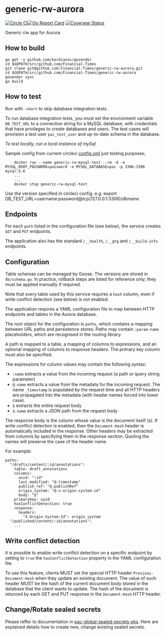 # generic-rw-aurora

[![Circle CI](https://circleci.com/gh/Financial-Times/generic-rw-aurora/tree/master.png?style=shield)](https://circleci.com/gh/Financial-Times/generic-rw-aurora/tree/master)[![Go Report Card](https://goreportcard.com/badge/github.com/Financial-Times/generic-rw-aurora)](https://goreportcard.com/report/github.com/Financial-Times/generic-rw-aurora) [![Coverage Status](https://coveralls.io/repos/github/Financial-Times/generic-rw-aurora/badge.svg)](https://coveralls.io/github/Financial-Times/generic-rw-aurora)

Generic r/w app for Aurora

## How to build

```
go get -u github.com/kardianos/govendor
cd $GOPATH/src/github.com/Financial-Times
git clone git@github.com:Financial-Times/generic-rw-aurora.git
cd $GOPATH/src/github.com/Financial-Times/generic-rw-aurora
govendor sync
go build
```


## How to test

Run with `-short` to skip database integration tests.

To run database integration tests, you must set the environment variable `DB_TEST_URL` to a connection string for a MySQL database, with credentials that have privileges to create databases and users. The test cases will provision a test user `pac_test_user` and up-to-date schema in the database.


_To test locally, run a local instance of mySql_

Sample config from current circleci  [config.yml](.circleci/other_file.md) just testing purposes;
```
    docker run --name generic-rw-mysql-test --rm -d -e MYSQL_ROOT_PASSWORD=password -e MYSQL_DATABASE=pac -p 3306:3306 mysql:5.6
    ...
    ...
    docker stop generic-rw-mysql-test
```
 
 Use the version specified in circleci config.
e.g. export DB_TEST_URL=username:password@tcp(127.0.0.1:3306)/dbname

## Endpoints

For each `path` listed in the configuration file (see below), the service creates `GET` and `PUT` endpoints.

The application also has the standard `/__health`, `/__gtg` and `/__build-info` endpoints.

## Configuration

Table schemas can be managed by Goose. The versions are stored in `db/schema.go`.
In practice, rollback steps are listed for reference only; they must be applied manually if required.

Note that _every_ table used by this service requires a `hash` column, even if write conflict detection (see below) is not enabled.

The application requires a YAML configuration file to map between HTTP endpoints and tables in the Aurora database.

The root object for the configuration is `paths`, which contains a mapping between URL paths and persistence stores. Paths may contain `:param-name` placeholders, which are recognised in the routing library.

A path is mapped to a table, a mapping of columns to expressions, and an optional mapping of columns to response headers. The primary key column must also be specified.

The expressions for column values may contain the following syntax:
- `:name` extracts a value from the incoming request (a path or query string parameter)
- `@.name` extracts a value from the metadata for the incoming request. The name `_timestamp` is populated by the request time and all HTTP headers are propagated into the metadata (with header names forced into lower case).
- `$` extracts the entire request body
- `$.name` extracts a JSON path from the request body

The response body is the column whose value is the document itself (`$`).
If write conflict detection is enabled, then the `Document-Hash` header is automatically included in the response.
Other headers may be extracted from columns by specifying them in the response section. Quoting the names will preserve the case of the header name.

For example:
```
paths:
  "/drafts/content/:id/annotations":
    table: draft_annotations
    columns:
      uuid: ":id"
      last_modified: "@.timestamp"
      publish_ref: "@.publishRef"
      origin_system: "@.x-origin-system-id"
      body: "$"
    primaryKey: uuid
    hasConflictDetection: true
    response:
      headers:
        "X-Origin-System-Id": origin_system
  "/published/content/:id/annotations":
    ...
```

## Write conflict detection 

It is possible to enable write conflict detection on a specific endpoint by 
setting to `true` the `hasConflictDetection` property in the YAML configuration file.

To use this feature, clients MUST set the special HTTP header `Previous-Document-Hash` 
when they update an existing document. 
The value of such header MUST be the hash of the current document body stored 
in the database that the client wants to update. 
The hash of the document is returned by each GET and PUT response in the `Document-Hash` 
HTTP header.

## Change/Rotate sealed secrets

Please reffer to documentation in [pac-global-sealed-secrets-eks](https://github.com/Financial-Times/pac-global-sealed-secrets-eks/blob/master/README.md). Here are explained details how to create new, change existing sealed secrets.

